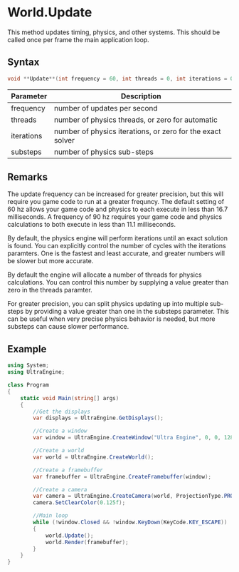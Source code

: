 # World.Update

This method updates timing, physics, and other systems. This should be called once per frame the main application loop.

## Syntax

```csharp
void **Update**(int frequency = 60, int threads = 0, int iterations = 0, int substeps = 1)
```

| Parameter | Description |
| --- | --- |
| frequency | number of updates per second |
| threads | number of physics threads, or zero for automatic |
| iterations | number of physics iterations, or zero for the exact solver |
| substeps | number of physics sub-steps |

## Remarks

The update frequency can be increased for greater precision, but this will require you game code to run at a greater frequncy. The default setting of 60 hz allows your game code and physics to each execute in less than 16.7 milliseconds. A frequency of 90 hz requires your game code and physics calculations to both execute in less than 11.1 milliseconds.

By default, the physics engine will perform iterations until an exact solution is found. You can explicitly control the number of cycles with the iterations paramters. One is the fastest and least accurate, and greater numbers will be slower but more accurate.

By default the engine will allocate a number of threads for physics calculations. You can control this number by supplying a value greater than zero in the threads paramter.

For greater precision, you can split physics updating up into multiple sub-steps by providing a value greater than one in the substeps parameter. This can be useful when very precise physics behavior is needed, but more substeps can cause slower performance.

## Example

```csharp
using System;
using UltraEngine;

class Program
{
    static void Main(string[] args)
    {
        //Get the displays
        var displays = UltraEngine.GetDisplays();

        //Create a window
        var window = UltraEngine.CreateWindow("Ultra Engine", 0, 0, 1280, 720, displays[0], WindowFlags.WINDOW_CENTER | WindowFlags.WINDOW_TITLEBAR);

        //Create a world
        var world = UltraEngine.CreateWorld();

        //Create a framebuffer
        var framebuffer = UltraEngine.CreateFramebuffer(window);

        //Create a camera
        var camera = UltraEngine.CreateCamera(world, ProjectionType.PROJECTION_ORTHOGRAPHIC);
        camera.SetClearColor(0.125f);

        //Main loop
        while (!window.Closed && !window.KeyDown(KeyCode.KEY_ESCAPE))
        {
            world.Update();
            world.Render(framebuffer);
        }
    }
}
```